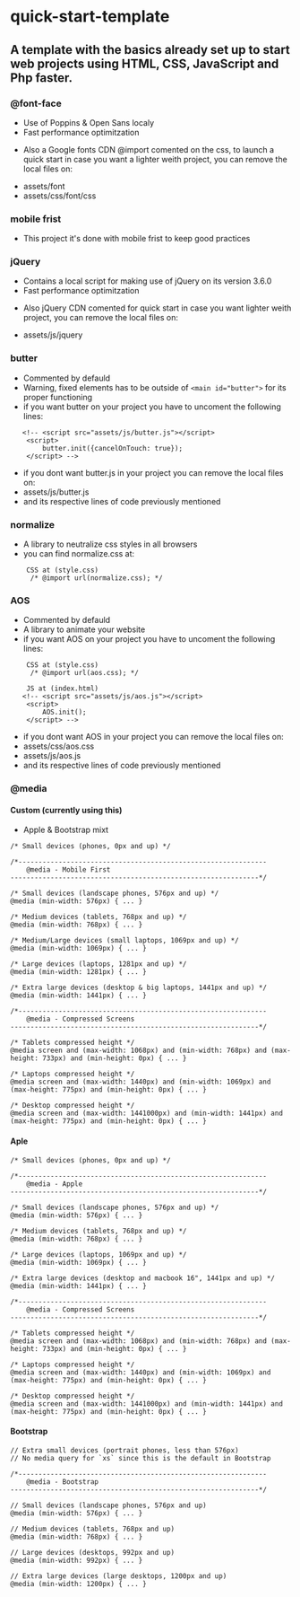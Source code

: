 # quick-start-template
## A template with the basics already set up to start web projects using HTML, CSS, JavaScript and Php faster.



### @font-face
- Use of Poppins & Open Sans localy
- Fast performance optimitzation

* Also a Google fonts CDN @import comented on the css, to launch a quick start in case you want a lighter weith project, you can remove the local files on:
- assets/font
- assets/css/font/css



### mobile frist
- This project it's done with mobile frist to keep good practices



### jQuery
- Contains a local script for making use of jQuery on its version 3.6.0
- Fast performance optimitzation

* Also jQuery CDN comented for quick start in case you want lighter weith project, you can remove the local files on:
- assets/js/jquery



### butter
- Commented by defauld
- Warning, fixed elements has to be outside of ```<main id="butter">``` for its proper functioning
- if you want butter on your project you have to uncoment the following lines:
```
   <!-- <script src="assets/js/butter.js"></script>
	<script>
		butter.init({cancelOnTouch: true});
	</script> -->
```

- if you dont want butter.js in your project you can remove the local files on:
- assets/js/butter.js
- and its respective lines of code previously mentioned



### normalize
- A library to neutralize css styles in all browsers
- you can find normalize.css at:
```
	CSS at (style.css)
     /* @import url(normalize.css); */

```



### AOS
- Commented by defauld
- A library to animate your website
- if you want AOS on your project you have to uncoment the following lines:
```
	CSS at (style.css)
     /* @import url(aos.css); */

	JS at (index.html)
   <!-- <script src="assets/js/aos.js"></script>
	<script>
		AOS.init();
	</script> -->
```
    
- if you dont want AOS in your project you can remove the local files on:
- assets/css/aos.css
- assets/js/aos.js
- and its respective lines of code previously mentioned



### @media

#### Custom (currently using this)
- Apple & Bootstrap mixt
```
/* Small devices (phones, 0px and up) */

/*--------------------------------------------------------------
    @media - Mobile First
--------------------------------------------------------------*/

/* Small devices (landscape phones, 576px and up) */
@media (min-width: 576px) { ... }

/* Medium devices (tablets, 768px and up) */
@media (min-width: 768px) { ... }

/* Medium/Large devices (small laptops, 1069px and up) */
@media (min-width: 1069px) { ... }

/* Large devices (laptops, 1281px and up) */
@media (min-width: 1281px) { ... }

/* Extra large devices (desktop & big laptops, 1441px and up) */
@media (min-width: 1441px) { ... }

/*--------------------------------------------------------------
    @media - Compressed Screens
--------------------------------------------------------------*/

/* Tablets compressed height */
@media screen and (max-width: 1068px) and (min-width: 768px) and (max-height: 733px) and (min-height: 0px) { ... }

/* Laptops compressed height */
@media screen and (max-width: 1440px) and (min-width: 1069px) and (max-height: 775px) and (min-height: 0px) { ... }

/* Desktop compressed height */
@media screen and (max-width: 1441000px) and (min-width: 1441px) and (max-height: 775px) and (min-height: 0px) { ... }
```


#### Aple
```
/* Small devices (phones, 0px and up) */

/*--------------------------------------------------------------
    @media - Apple
--------------------------------------------------------------*/

/* Small devices (landscape phones, 576px and up) */
@media (min-width: 576px) { ... }

/* Medium devices (tablets, 768px and up) */
@media (min-width: 768px) { ... }

/* Large devices (laptops, 1069px and up) */
@media (min-width: 1069px) { ... }

/* Extra large devices (desktop and macbook 16", 1441px and up) */
@media (min-width: 1441px) { ... }

/*--------------------------------------------------------------
    @media - Compressed Screens
--------------------------------------------------------------*/

/* Tablets compressed height */
@media screen and (max-width: 1068px) and (min-width: 768px) and (max-height: 733px) and (min-height: 0px) { ... }

/* Laptops compressed height */
@media screen and (max-width: 1440px) and (min-width: 1069px) and (max-height: 775px) and (min-height: 0px) { ... }

/* Desktop compressed height */
@media screen and (max-width: 1441000px) and (min-width: 1441px) and (max-height: 775px) and (min-height: 0px) { ... }
```


#### Bootstrap
```
// Extra small devices (portrait phones, less than 576px)
// No media query for `xs` since this is the default in Bootstrap

/*--------------------------------------------------------------
    @media - Bootstrap
--------------------------------------------------------------*/

// Small devices (landscape phones, 576px and up)
@media (min-width: 576px) { ... }

// Medium devices (tablets, 768px and up)
@media (min-width: 768px) { ... }

// Large devices (desktops, 992px and up)
@media (min-width: 992px) { ... }

// Extra large devices (large desktops, 1200px and up)
@media (min-width: 1200px) { ... }
```
